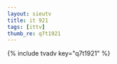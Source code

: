 ```yaml
--- 
layout: sieutv
title: it 921
tags: [ittv]
thumb_re: q7t1921
---
```

{% include tvadv key="q7t1921" %} 
